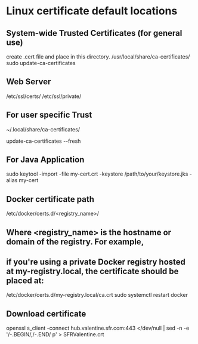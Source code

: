 # Linux certificate default locations

## System-wide Trusted Certificates (for general use)

create .cert file and place in this directory.
/usr/local/share/ca-certificates/
sudo update-ca-certificates


## Web Server

/etc/ssl/certs/
/etc/ssl/private/

## For user specific Trust

~/.local/share/ca-certificates/

update-ca-certificates --fresh

## For Java Application

sudo keytool -import -file my-cert.crt -keystore /path/to/your/keystore.jks -alias my-cert

## Docker certificate path
/etc/docker/certs.d/<registry_name>/

## Where <registry_name> is the hostname or domain of the registry. For example,
## if you're using a private Docker registry hosted at my-registry.local, the certificate should be placed at:

/etc/docker/certs.d/my-registry.local/ca.crt
sudo systemctl restart docker

## Download certificate

openssl s_client -connect hub.valentine.sfr.com:443 </dev/null | sed -n -e '/-.BEGIN/,/-.END/ p' > SFRValentine.crt